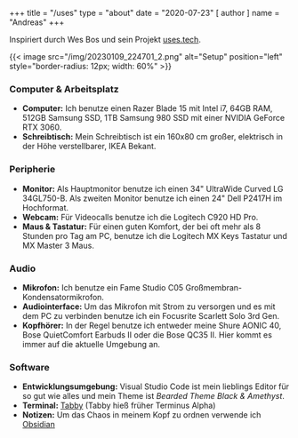 +++
title = "/uses"
type = "about"
date = "2020-07-23"
[ author ]
  name = "Andreas"
+++

Inspiriert durch Wes Bos und sein Projekt [uses.tech](https://uses.tech).

{{< image src="/img/20230109_224701_2.png" alt="Setup" position="left" style="border-radius: 12px; width: 60%" >}}

### Computer & Arbeitsplatz

- **Computer:** Ich benutze einen Razer Blade 15 mit Intel i7, 64GB RAM, 512GB Samsung SSD, 1TB Samsung 980 SSD mit einer NVIDIA GeForce RTX 3060.
- **Schreibtisch:** Mein Schreibtisch ist ein 160x80 cm großer, elektrisch in der Höhe verstellbarer, IKEA Bekant.

### Peripherie

- **Monitor:** Als Hauptmonitor benutze ich einen 34" UltraWide Curved LG 34GL750-B. Als zweiten Monitor benutze ich einen 24" Dell P2417H im Hochformat.
- **Webcam:** Für Videocalls benutze ich die Logitech C920 HD Pro.
- **Maus & Tastatur:** Für einen guten Komfort, der bei oft mehr als 8 Stunden pro Tag am PC, benutze ich die Logitech MX Keys Tastatur und MX Master 3 Maus.

### Audio

- **Mikrofon:** Ich benutze ein Fame Studio C05 Großmembran-Kondensatormikrofon.
- **Audiointerface:** Um das Mikrofon mit Strom zu versorgen und es mit dem PC zu verbinden benutze ich ein Focusrite Scarlett Solo 3rd Gen.
- **Kopfhörer:** In der Regel benutze ich entweder meine Shure AONIC 40, Bose QuietComfort Earbuds II oder die Bose QC35 II. Hier kommt es immer auf die aktuelle Umgebung an.

### Software

- **Entwicklungsumgebung:** Visual Studio Code ist mein lieblings Editor für so gut wie alles und mein Theme ist _Bearded Theme Black & Amethyst_.
- **Terminal:** [Tabby](https://tabby.sh) (Tabby hieß früher Terminus Alpha)
- **Notizen:** Um das Chaos in meinem Kopf zu ordnen verwende ich [Obsidian](https://obsidian.md/)
